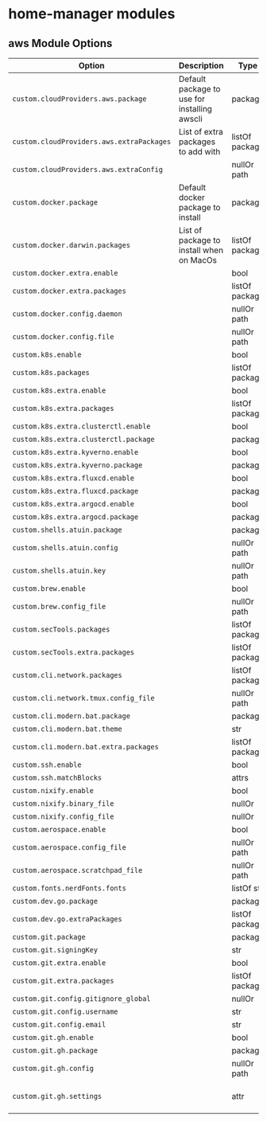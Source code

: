 # home-manager modules

## aws Module Options

| Option | Description | Type | Default |
|--------|-------------|------|---------|
| `custom.cloudProviders.aws.package` | Default package to use for installing awscli | package | pkgs.awscli2 |
| `custom.cloudProviders.aws.extraPackages` | List of extra packages to add with | listOf package | [ pkgs.eksctl pkgs.steampipe ] |
| `custom.cloudProviders.aws.extraConfig` |  | nullOr path | null |
| `custom.docker.package` | Default docker package to install | package | pkgs.docker |
| `custom.docker.darwin.packages` | List of package to install when on MacOs | listOf package | [pkgs.qemu pkgs.lima pkgs.colima] |
| `custom.docker.extra.enable` |  | bool | config.custom.docker.enable |
| `custom.docker.extra.packages` |  | listOf package | [pkgs.docker-compose pkgs.docker-buildx pkgs.dive] |
| `custom.docker.config.daemon` |  | nullOr path| null |
| `custom.docker.config.file` |  | nullOr path | null |
| `custom.k8s.enable` |  | bool | false |
| `custom.k8s.packages` |  | listOf package| [ pkgs.kubectl pkgs.kubectx pkgs.kustomize pkgs.krew pkgs.kubernetes-helm ] |
| `custom.k8s.extra.enable` |  | bool | false |
| `custom.k8s.extra.packages` |  | listOf package| [ pkgs.kind pkgs.stern pkgs.kubeconform ] |
| `custom.k8s.extra.clusterctl.enable` |  | bool | false |
| `custom.k8s.extra.clusterctl.package` |  | package | pkgs.clusterctl |
| `custom.k8s.extra.kyverno.enable` |  | bool | false |
| `custom.k8s.extra.kyverno.package` |  | package | pkgs.kyverno |
| `custom.k8s.extra.fluxcd.enable` |  | bool | false |
| `custom.k8s.extra.fluxcd.package` |  | package | pkgs.fluxcd |
| `custom.k8s.extra.argocd.enable` |  | bool | false |
| `custom.k8s.extra.argocd.package` |  | package | pkgs.argocd |
| `custom.shells.atuin.package` |  | package | pkgs.atuin |
| `custom.shells.atuin.config` |  | nullOr path| null |
| `custom.shells.atuin.key` |  | nullOr path| null |
| `custom.brew.enable` |  | bool | false |
| `custom.brew.config_file` |  | nullOr path| null |
| `custom.secTools.packages` |  | listOf package| [ pkgs.cfssl pkgs.age pkgs.gnupg24 pkgs.sops ] |
| `custom.secTools.extra.packages` |  | listOf package| [ pkgs.bitwarden-cli ] |
| `custom.cli.network.packages` |  | listOf package| [ pkgs.wget pkgs.curl pkgs.mtr pkgs.nmap pkgs.hping pkgs.iperf pkgs.mtr pkgs.tmux ] |
| `custom.cli.network.tmux.config_file` |  | nullOr path| null |
| `custom.cli.modern.bat.package` |  | package | pkgs.bat |
| `custom.cli.modern.bat.theme` |  | str | "Monokai Extended" |
| `custom.cli.modern.bat.extra.packages` |  | listOf package | [ pkgs.bat-extras.batdiff ] |
| `custom.ssh.enable` |  | bool | false |
| `custom.ssh.matchBlocks` |  | attrs | {} |
| `custom.nixify.enable` |  | bool | false |
| `custom.nixify.binary_file` |  | nullOr | null |
| `custom.nixify.config_file` |  | nullOr | null |
| `custom.aerospace.enable` |  | bool | false |
| `custom.aerospace.config_file` |  | nullOr path| null |
| `custom.aerospace.scratchpad_file` |  | nullOr path | null |
| `custom.fonts.nerdFonts.fonts` |  | listOf str | [ "FiraCode" "Hack" ] |
| `custom.dev.go.package` |  | package | pkgs.go |
| `custom.dev.go.extraPackages` |  | listOf package| [] |
| `custom.git.package` |  | package | pkgs.git |
| `custom.git.signingKey` |  | str | "~/.ssh/id_ed25519.pub" |
| `custom.git.extra.enable` |  | bool | config.custom.git.enable |
| `custom.git.extra.packages` |  | listOf package | [ pkgs.act pkgs.delta pkgs.gitleaks pkgs.colordiff ] |
| `custom.git.config.gitignore_global` |  | nullOr | null |
| `custom.git.config.username` |  | str | "User Name" |
| `custom.git.config.email` |  | str | "user@email.tld" |
| `custom.git.gh.enable` |  | bool | config.custom.git.enable |
| `custom.git.gh.package` |  | package | pkgs.gh |
| `custom.git.gh.config` |  | nullOr path| null |
| `custom.git.gh.settings` |  | attr | <https://github.com/mbovo/nix-configs/blob/51ad19f80176415dfc43fd10d279d68c09fa568d/modules/home-manager/git/git.nix#L69:L79> |

